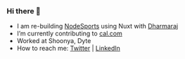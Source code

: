 ### Hi there 👋

- I am re-building [NodeSports](https://github.com/DharmarajX24/nodesports) using Nuxt with [Dharmaraj](https://github.com/DharmarajX24/)
- I’m currently contributing to [cal.com](https://github.com/calcom/cal.com)
- Worked at Shoonya, Dyte
- How to reach me: [Twitter](https://twitter.com/hussamkhatib3) | [LinkedIn](https://www.linkedin.com/in/hussamkhatib/)
<!--
**hussamkhatib/hussamkhatib** is a ✨ _special_ ✨ repository because its `README.md` (this file) appears on your GitHub profile.

Here are some ideas to get you started:


-->
